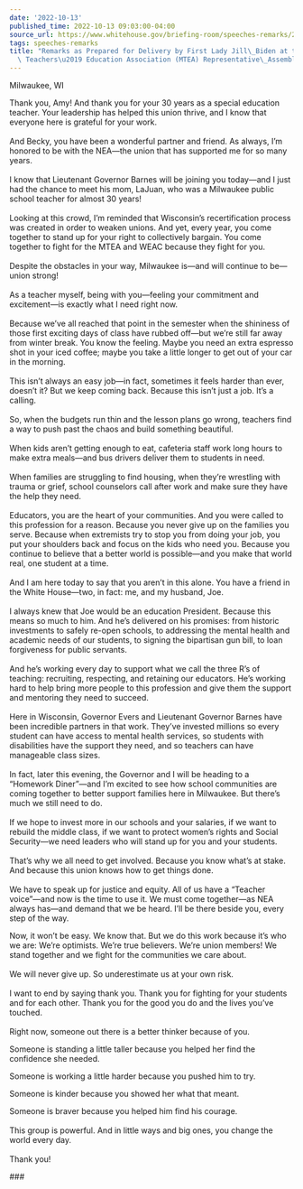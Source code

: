 ```yaml
---
date: '2022-10-13'
published_time: 2022-10-13 09:03:00-04:00
source_url: https://www.whitehouse.gov/briefing-room/speeches-remarks/2022/10/13/remarks-as-prepared-for-delivery-by-first-lady-jill-biden-at-the-milwaukee-teachers-education-association-mtea-representative-assembly/
tags: speeches-remarks
title: "Remarks as Prepared for Delivery by First Lady Jill\_Biden at the Milwaukee\
  \ Teachers\u2019 Education Association (MTEA) Representative\_Assembly"
---
```

 
Milwaukee, WI

Thank you, Amy! And thank you for your 30 years as a special education
teacher. Your leadership has helped this union thrive, and I know that
everyone here is grateful for your work.  
   
And Becky, you have been a wonderful partner and friend. As always, I’m
honored to be with the NEA—the union that has supported me for so many
years.   
   
I know that Lieutenant Governor Barnes will be joining you today—and I
just had the chance to meet his mom, LaJuan, who was a Milwaukee public
school teacher for almost 30 years!   
   
Looking at this crowd, I’m reminded that Wisconsin’s recertification
process was created in order to weaken unions. And yet, every year, you
come together to stand up for your right to collectively bargain. You
come together to fight for the MTEA and WEAC because they fight for
you.   
   
Despite the obstacles in your way, Milwaukee is—and will continue to
be—union strong!  
   
As a teacher myself, being with you—feeling your commitment and
excitement—is exactly what I need right now.  
   
Because we’ve all reached that point in the semester when the shininess
of those first exciting days of class have rubbed off—but we’re still
far away from winter break. You know the feeling. Maybe you need an
extra espresso shot in your iced coffee; maybe you take a little longer
to get out of your car in the morning.  
   
This isn’t always an easy job—in fact, sometimes it feels harder than
ever, doesn’t it? But we keep coming back. Because this isn’t just a
job. It’s a calling.  
   
So, when the budgets run thin and the lesson plans go wrong, teachers
find a way to push past the chaos and build something beautiful.   
   
When kids aren’t getting enough to eat, cafeteria staff work long hours
to make extra meals—and bus drivers deliver them to students in need.   
   
When families are struggling to find housing, when they’re wrestling
with trauma or grief, school counselors call after work and make sure
they have the help they need.  
   
Educators, you are the heart of your communities. And you were called to
this profession for a reason. Because you never give up on the families
you serve. Because when extremists try to stop you from doing your job,
you put your shoulders back and focus on the kids who need you. Because
you continue to believe that a better world is possible—and you make
that world real, one student at a time.  
   
And I am here today to say that you aren’t in this alone. You have a
friend in the White House—two, in fact: me, and my husband, Joe.  
   
I always knew that Joe would be an education President. Because this
means so much to him. And he’s delivered on his promises: from historic
investments to safely re-open schools, to addressing the mental health
and academic needs of our students, to signing the bipartisan gun bill,
to loan forgiveness for public servants.  
   
And he’s working every day to support what we call the three R’s of
teaching: recruiting, respecting, and retaining our educators. He’s
working hard to help bring more people to this profession and give them
the support and mentoring they need to succeed.  
   
Here in Wisconsin, Governor Evers and Lieutenant Governor Barnes have
been incredible partners in that work. They’ve invested millions so
every student can have access to mental health services, so students
with disabilities have the support they need, and so teachers can have
manageable class sizes.  
   
In fact, later this evening, the Governor and I will be heading to a
“Homework Diner”—and I’m excited to see how school communities are
coming together to better support families here in Milwaukee. But
there’s much we still need to do.  
   
If we hope to invest more in our schools and your salaries, if we want
to rebuild the middle class, if we want to protect women’s rights and
Social Security—we need leaders who will stand up for you and your
students.  
   
That’s why we all need to get involved. Because you know what’s at
stake. And because this union knows how to get things done.  
   
We have to speak up for justice and equity. All of us have a “Teacher
voice”—and now is the time to use it. We must come together—as NEA
always has—and demand that we be heard. I’ll be there beside you, every
step of the way.  
  
Now, it won’t be easy. We know that. But we do this work because it’s
who we are: We’re optimists. We’re true believers. We’re union members!
We stand together and we fight for the communities we care about.  
   
We will never give up. So underestimate us at your own risk.  
   
I want to end by saying thank you. Thank you for fighting for your
students and for each other. Thank you for the good you do and the lives
you’ve touched.   
   
Right now, someone out there is a better thinker because of you.  
  
Someone is standing a little taller because you helped her find the
confidence she needed.  
  
Someone is working a little harder because you pushed him to try.  
  
Someone is kinder because you showed her what that meant.  
  
Someone is braver because you helped him find his courage.  
   
This group is powerful. And in little ways and big ones, you change the
world every day.  
   
Thank you!

\###
